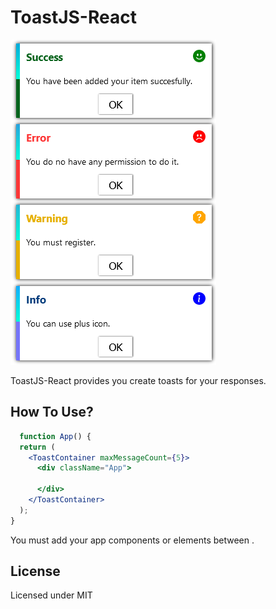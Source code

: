 # ToastJS-React

![ToastJS-React](https://github.com/gokhanergen-tech/toastjs-react/blob/main/images/toasts.png?raw=true "ToastJS-React")

ToastJS-React provides you create toasts for your responses.



## How To Use?

```jsx
  function App() {
  return (
    <ToastContainer maxMessageCount={5}>
      <div className="App">
        
      </div>
    </ToastContainer>
  );
}
```

You must add your app components or elements between <ToastContainer>.

## License

Licensed under MIT
